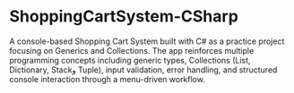# ShoppingCartSystem-CSharp
A console-based Shopping Cart System built with C# as a practice project focusing on Generics and Collections.  The app reinforces multiple programming concepts including generic types, Collections (List, Dictionary, Stackو Tuple),  input validation, error handling, and structured console interaction through a menu-driven workflow.
